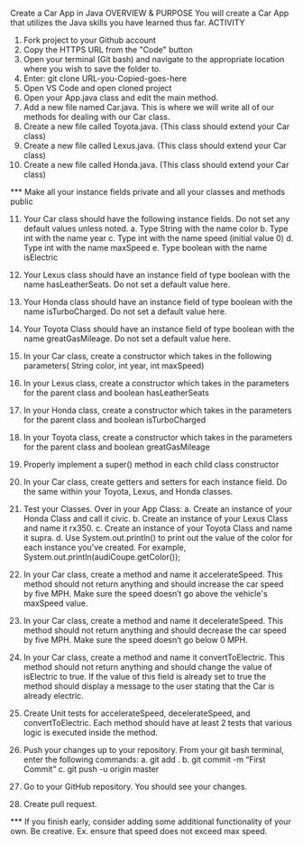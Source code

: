 Create a Car App in Java
OVERVIEW & PURPOSE
You will create a Car App that utilizes the Java skills you have learned thus far.
ACTIVITY
1. Fork project to your Github account
2. Copy the HTTPS URL from the "Code" button
3. Open your terminal (Git bash) and navigate to the appropriate location where you wish to save the folder to. 
4. Enter: git clone URL-you-Copied-goes-here
5. Open VS Code and open cloned project
6. Open your App.java class and edit the main method.
7. Add a new file named Car.java. This is where we will write all of our methods for dealing with our Car class.
8. Create a new file called Toyota.java. (This class should extend your Car class)
9. Create a new file called Lexus.java. (This class should extend your Car class)
10. Create a new file called Honda.java. (This class should extend your Car class)

*** Make all your instance fields private and all your classes and methods public 

11. Your Car class should have the following instance fields. Do not set any default values unless noted.
  a. Type String with the name color
  b. Type int with the name year
  c. Type int with the name speed (initial value 0)
  d. Type int with the name maxSpeed
  e. Type boolean with the name isElectric
  
12. Your Lexus class should have an instance field of type boolean with the name hasLeatherSeats. Do not set a default value here.
13. Your Honda class should have an instance field of type boolean with the name isTurboCharged. Do not set a default value here.
14. Your Toyota Class should have an instance field of type boolean with the name greatGasMileage. Do not set a default value here.
15. In your Car class, create a constructor which takes in the following parameters( String color, int year, int maxSpeed)
16. In your Lexus class, create a constructor which takes in the  parameters for the parent class and boolean hasLeatherSeats
17. In your Honda class, create a constructor which takes in the parameters for the parent class and boolean isTurboCharged
18. In your Toyota class, create a constructor which takes in the parameters for the parent class and boolean greatGasMileage
19. Properly implement a super() method in each child class constructor
20. In your Car class, create getters and setters for each instance field. Do the same within your Toyota, Lexus, and Honda classes.
21. Test your Classes. Over in your App Class:
  a. Create an  instance of your Honda Class and call it civic. 
  b. Create an instance of your Lexus Class and name it rx350. 
  c. Create an instance of your Toyota Class and name it supra. 
  d. Use System.out.println() to print out the value of the color for each instance you’ve created. For example, System.out.println(audiCoupe.getColor());

22. In your Car class, create a method and name it accelerateSpeed. This method should not return anything and should increase the car speed by five MPH. Make sure the speed doesn’t go above the vehicle's maxSpeed value.
23. In your Car class, create a method and name it decelerateSpeed. This method should not return anything and should decrease the car speed by five MPH. Make sure the speed doesn’t go below 0 MPH.
24. In your Car class, create a method and name it convertToElectric. This method should not return anything and should change the value of isElectric to true. If the value of this field is already set to true the method should display a message to the user stating that the Car is already electric.
25. Create Unit tests for accelerateSpeed, decelerateSpeed, and convertToElectric. Each method should have at least 2 tests that various logic is executed inside the method.
26. Push your changes up to your repository. From your git bash terminal, enter the following commands:
  a. git add .
  b. git commit -m “First Commit”
  c. git push -u origin master
27. Go to your GitHub repository. You should see your changes.
28. Create pull request.

*** If you finish early, consider adding some additional functionality of your own. Be creative. Ex. ensure that speed does not exceed max speed.
